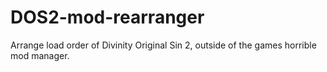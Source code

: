 # DOS2-mod-rearranger
Arrange load order of Divinity Original Sin 2, outside of the games horrible mod manager.
